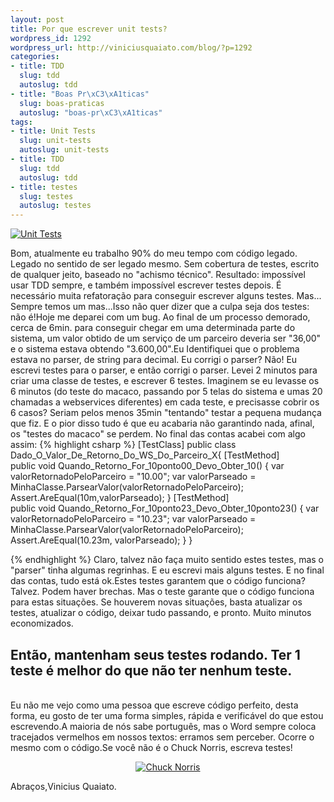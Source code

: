 ```yaml
--- 
layout: post
title: Por que escrever unit tests?
wordpress_id: 1292
wordpress_url: http://viniciusquaiato.com/blog/?p=1292
categories: 
- title: TDD
  slug: tdd
  autoslug: tdd
- title: "Boas Pr\xC3\xA1ticas"
  slug: boas-praticas
  autoslug: "boas-pr\xC3\xA1ticas"
tags: 
- title: Unit Tests
  slug: unit-tests
  autoslug: unit-tests
- title: TDD
  slug: tdd
  autoslug: tdd
- title: testes
  slug: testes
  autoslug: testes
---
```



[![](http://viniciusquaiato.com/images_posts/macaco-reveillon-150x150.jpg "Unit Tests")](http://viniciusquaiato.com/images_posts/macaco-reveillon.jpg)

Bom, atualmente eu trabalho 90% do meu tempo com código legado. Legado no sentido de ser legado mesmo. Sem cobertura de testes, escrito de qualquer jeito, baseado no "achismo técnico". Resultado: impossível usar TDD sempre, e também impossível escrever testes depois. É necessário muita refatoração para conseguir escrever alguns testes. Mas... Sempre temos um mas...Isso não quer dizer que a culpa seja dos testes: não é!Hoje me deparei com um bug. Ao final de um processo demorado, cerca de 6min. para conseguir chegar em uma determinada parte do sistema, um valor obtido de um serviço de um parceiro deveria ser "36,00" e o sistema estava obtendo "3.600,00".Eu Identifiquei que o problema estava no parser, de string para decimal. Eu corrigi o parser? Não! Eu escrevi testes para o parser, e então corrigi o parser. Levei 2 minutos para criar uma classe de testes, e escrever 6 testes. Imaginem se eu levasse os 6 minutos (do teste do macaco, passando por 5 telas do sistema e umas 20 chamadas a webservices diferentes) em cada teste, e precisasse cobrir os 6 casos? Seriam pelos menos 35min "tentando" testar a pequena mudança que fiz. E o pior disso tudo é que eu acabaria não garantindo nada, afinal, os "testes do macaco" se perdem. No final das contas acabei com algo assim:
{% highlight csharp %}
[TestClass]
public class Dado_O_Valor_De_Retorno_Do_WS_Do_Parceiro_X{    [TestMethod]    
public void Quando_Retorno_For_10ponto00_Devo_Obter_10()    {
var valorRetornadoPeloParceiro = "10.00";
var valorParseado = MinhaClasse.ParsearValor(valorRetornadoPeloParceiro);
    Assert.AreEqual(10m,valorParseado);
    }
    [TestMethod]    
public void Quando_Retorno_For_10ponto23_Devo_Obter_10ponto23()    {
var valorRetornadoPeloParceiro = "10.23";
var valorParseado = MinhaClasse.ParsearValor(valorRetornadoPeloParceiro);
    Assert.AreEqual(10.23m, valorParseado);
    }
}

{% endhighlight %}
Claro, talvez não faça muito sentido estes testes, mas o "parser" tinha algumas regrinhas. E eu escrevi mais alguns testes. E no final das contas, tudo está ok.Estes testes garantem que o código funciona? Talvez. Podem haver brechas. Mas o teste garante que o código funciona para estas situações. Se houverem novas situações, basta atualizar os testes, atualizar o código, deixar tudo passando, e pronto. Muito minutos economizados.

## Então, mantenham seus testes rodando. Ter 1 teste é melhor do que não ter nenhum teste.


<br />Eu não me vejo como uma pessoa que escreve código perfeito, desta forma, eu gosto de ter uma forma simples, rápida e verificável do que estou escrevendo.A maioria de nós sabe português, mas o Word sempre coloca tracejados vermelhos em nossos textos: erramos sem perceber. Ocorre o mesmo com o código.Se você não é o Chuck Norris, escreva testes!<div align="center">[![Chuck Norris](http://viniciusquaiato.com/images_posts/ChuckNorrisApproved-150x150.png "Chuck Norris")](http://viniciusquaiato.com/images_posts/ChuckNorrisApproved.png)

</div>
Abraços,Vinicius Quaiato.
